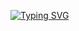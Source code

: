 [![Typing SVG](https://readme-typing-svg.herokuapp.com?color=%2336BCF7&lines=ITMO+student)](https://git.io/typing-svg)
